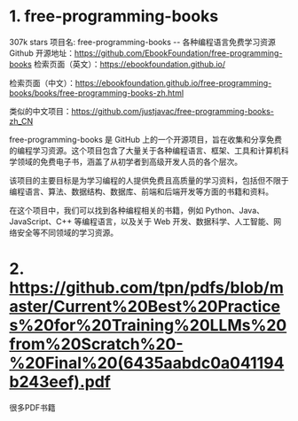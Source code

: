 # 1. free-programming-books

307k stars
项目名: free-programming-books -- 各种编程语言免费学习资源
Github 开源地址：https://github.com/EbookFoundation/free-programming-books
检索页面（英文）：https://ebookfoundation.github.io/

检索页面（中文）：https://ebookfoundation.github.io/free-programming-books/books/free-programming-books-zh.html

类似的中文项目：https://github.com/justjavac/free-programming-books-zh_CN

free-programming-books 是 GitHub 上的一个开源项目，旨在收集和分享免费的编程学习资源。这个项目包含了大量关于各种编程语言、框架、工具和计算机科学领域的免费电子书，涵盖了从初学者到高级开发人员的各个层次。

该项目的主要目标是为学习编程的人提供免费且高质量的学习资料，包括但不限于编程语言、算法、数据结构、数据库、前端和后端开发等方面的书籍和资料。

在这个项目中，我们可以找到各种编程相关的书籍，例如 Python、Java、JavaScript、C++ 等编程语言，以及关于 Web 开发、数据科学、人工智能、网络安全等不同领域的学习资源。

# 2. https://github.com/tpn/pdfs/blob/master/Current%20Best%20Practices%20for%20Training%20LLMs%20from%20Scratch%20-%20Final%20(6435aabdc0a041194b243eef).pdf

很多PDF书籍